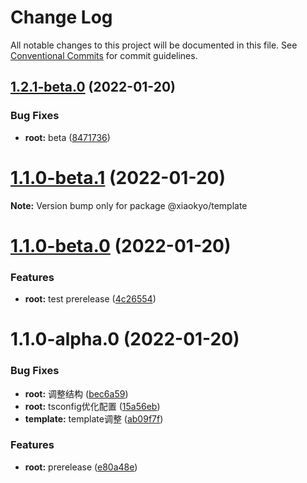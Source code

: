 # Change Log

All notable changes to this project will be documented in this file.
See [Conventional Commits](https://conventionalcommits.org) for commit guidelines.

## [1.2.1-beta.0](https://github.com/xiaokyo/lerna-packages-boilerplate/compare/@xiaokyo/template@1.1.0-beta.1...@xiaokyo/template@1.2.1-beta.0) (2022-01-20)


### Bug Fixes

* **root:** beta ([8471736](https://github.com/xiaokyo/lerna-packages-boilerplate/commit/847173683fd216e2d6b07bc10d3564b92f41d162))





# [1.1.0-beta.1](https://github.com/xiaokyo/lerna-packages-boilerplate/compare/@xiaokyo/template@1.1.0-beta.0...@xiaokyo/template@1.1.0-beta.1) (2022-01-20)

**Note:** Version bump only for package @xiaokyo/template





# [1.1.0-beta.0](https://github.com/xiaokyo/lerna-packages-boilerplate/compare/@xiaokyo/template@1.1.0-alpha.0...@xiaokyo/template@1.1.0-beta.0) (2022-01-20)


### Features

* **root:** test prerelease ([4c26554](https://github.com/xiaokyo/lerna-packages-boilerplate/commit/4c26554e8b1fe88dd04d440dcb6ff63ff78f3ced))





# 1.1.0-alpha.0 (2022-01-20)


### Bug Fixes

* **root:** 调整结构 ([bec6a59](https://github.com/xiaokyo/lerna-packages-boilerplate/commit/bec6a59c3d45be52e9fda98fc41e9a5fcb3f9afa))
* **root:** tsconfig优化配置 ([15a56eb](https://github.com/xiaokyo/lerna-packages-boilerplate/commit/15a56eb529b48624d53c3dd9c2cafd33fc7e19a2))
* **template:** template调整 ([ab09f7f](https://github.com/xiaokyo/lerna-packages-boilerplate/commit/ab09f7fbc6665f4baeafeaa74ec6ba1a7d26f7ef))


### Features

* **root:** prerelease ([e80a48e](https://github.com/xiaokyo/lerna-packages-boilerplate/commit/e80a48ef516df3f05192afa0576ce8024d5085af))
